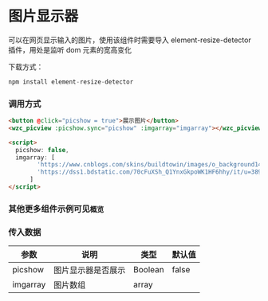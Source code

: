 # 图片显示器

可以在网页显示输入的图片，使用该组件时需要导入 element-resize-detector 插件，用处是监听 dom 元素的宽高变化

下载方式：

```javascript
npm install element-resize-detector
```

### 调用方式

``` html
<button @click="picshow = true">展示图片</button>
<wzc_picview :picshow.sync="picshow" :imgarray="imgarray"></wzc_picview>

<script>
  picshow: false,
  imgarray: [
        'https://www.cnblogs.com/skins/buildtowin/images/o_background1440-2.jpg',
        'https://dss1.bdstatic.com/70cFuXSh_Q1YnxGkpoWK1HF6hhy/it/u=3892521478,1695688217&fm=26&gp=0.jpg',
      ]
</script>
```

### 其他更多组件示例可见```概览```

### 传入数据

| 参数     | 说明               | 类型    | 默认值 |
| -------- | ------------------ | ------- | ------ |
| picshow  | 图片显示器是否展示 | Boolean | false  |
| imgarray | 图片数组           | array   |        |

<br/>
